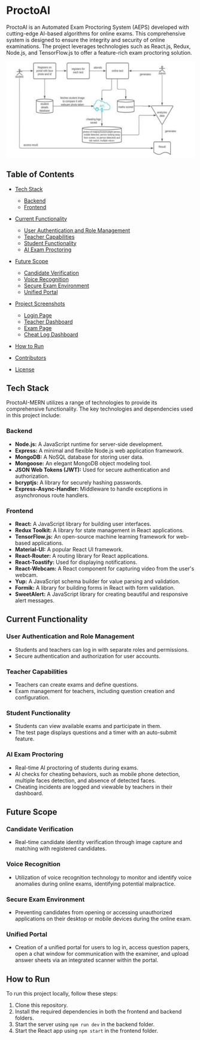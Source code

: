 # ProctoAI

ProctoAI is an Automated Exam Proctoring System (AEPS) developed with cutting-edge AI-based algorithms for online exams. This comprehensive system is designed to ensure the integrity and security of online examinations. The project leverages technologies such as React.js, Redux, Node.js, and TensorFlow.js to offer a feature-rich exam proctoring solution.

![ProctoAI-MERN](readme-images/proctoai-mern.jpg)

## Table of Contents

- [Tech Stack](#tech-stack)

  - [Backend](#backend)
  - [Frontend](#frontend)

- [Current Functionality](#current-functionality)
  - [User Authentication and Role Management](#user-authentication-and-role-management)
  - [Teacher Capabilities](#teacher-capabilities)
  - [Student Functionality](#student-functionality)
  - [AI Exam Proctoring](#ai-exam-proctoring)
- [Future Scope](#future-scope)
  - [Candidate Verification](#candidate-verification)
  - [Voice Recognition](#voice-recognition)
  - [Secure Exam Environment](#secure-exam-environment)
  - [Unified Portal](#unified-portal)
- [Project Screenshots](#project-screenshots)
  - [Login Page](#login-page)
  - [Teacher Dashboard](#teacher-dashboard)
  - [Exam Page](#exam-page)
  - [Cheat Log Dashboard](#cheat-log-dashboard)
- [How to Run](#how-to-run)
- [Contributors](#contributors)
- [License](#license)

## Tech Stack

ProctoAI-MERN utilizes a range of technologies to provide its comprehensive functionality. The key technologies and dependencies used in this project include:

### Backend

- **Node.js:** A JavaScript runtime for server-side development.
- **Express:** A minimal and flexible Node.js web application framework.
- **MongoDB:** A NoSQL database for storing user data.
- **Mongoose:** An elegant MongoDB object modeling tool.
- **JSON Web Tokens (JWT):** Used for secure authentication and authorization.
- **bcryptjs:** A library for securely hashing passwords.
- **Express-Async-Handler:** Middleware to handle exceptions in asynchronous route handlers.

### Frontend

- **React:** A JavaScript library for building user interfaces.
- **Redux Toolkit:** A library for state management in React applications.
- **TensorFlow.js:** An open-source machine learning framework for web-based applications.
- **Material-UI:** A popular React UI framework.
- **React-Router:** A routing library for React applications.
- **React-Toastify:** Used for displaying notifications.
- **React-Webcam:** A React component for capturing video from the user's webcam.
- **Yup:** A JavaScript schema builder for value parsing and validation.
- **Formik:** A library for building forms in React with form validation.
- **SweetAlert:** A JavaScript library for creating beautiful and responsive alert messages.

## Current Functionality

### User Authentication and Role Management

- Students and teachers can log in with separate roles and permissions.
- Secure authentication and authorization for user accounts.

### Teacher Capabilities

- Teachers can create exams and define questions.
- Exam management for teachers, including question creation and configuration.

### Student Functionality

- Students can view available exams and participate in them.
- The test page displays questions and a timer with an auto-submit feature.

### AI Exam Proctoring

- Real-time AI proctoring of students during exams.
- AI checks for cheating behaviors, such as mobile phone detection, multiple faces detection, and absence of detected faces.
- Cheating incidents are logged and viewable by teachers in their dashboard.

## Future Scope

### Candidate Verification

- Real-time candidate identity verification through image capture and matching with registered candidates.

### Voice Recognition

- Utilization of voice recognition technology to monitor and identify voice anomalies during online exams, identifying potential malpractice.

### Secure Exam Environment

- Preventing candidates from opening or accessing unauthorized applications on their desktop or mobile devices during the online exam.

### Unified Portal

- Creation of a unified portal for users to log in, access question papers, open a chat window for communication with the examiner, and upload answer sheets via an integrated scanner within the portal.

## How to Run

To run this project locally, follow these steps:

1. Clone this repository.
2. Install the required dependencies in both the frontend and backend folders.
3. Start the server using `npm run dev` in the backend folder.
4. Start the React app using `npm start` in the frontend folder.


